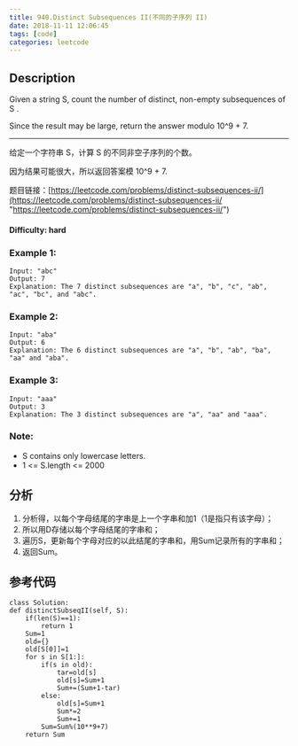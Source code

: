 ```yaml
---
title: 940.Distinct Subsequences II(不同的子序列 II)
date: 2018-11-11 12:06:45
tags: [code]
categories: leetcode
---
```

## Description

Given a string S, count the number of distinct, non-empty subsequences of S .

Since the result may be large, return the answer modulo 10^9 + 7.

---

给定一个字符串 S，计算 S 的不同非空子序列的个数。

因为结果可能很大，所以返回答案模 10^9 + 7.

题目链接：[https://leetcode.com/problems/distinct-subsequences-ii/](https://leetcode.com/problems/distinct-subsequences-ii/ "https://leetcode.com/problems/distinct-subsequences-ii/")

#### Difficulty: hard

<!-- more -->

### Example 1:

	Input: "abc"
	Output: 7
	Explanation: The 7 distinct subsequences are "a", "b", "c", "ab", "ac", "bc", and "abc".

### Example 2:

	Input: "aba"
	Output: 6
	Explanation: The 6 distinct subsequences are "a", "b", "ab", "ba", "aa" and "aba".

### Example 3:

	Input: "aaa"
	Output: 3
	Explanation: The 3 distinct subsequences are "a", "aa" and "aaa".

### Note:

- S contains only lowercase letters.
- 1 <= S.length <= 2000

## 分析

1. 分析得，以每个字母结尾的字串是上一个字串和加1（1是指只有该字母）；
2. 所以用D存储以每个字母结尾的字串和；
3. 遍历S，更新每个字母对应的以此结尾的字串和，用Sum记录所有的字串和；
4. 返回Sum。

## 参考代码
	
	class Solution:
    def distinctSubseqII(self, S):
        if(len(S)==1):
            return 1
        Sum=1
        old={}
        old[S[0]]=1
        for s in S[1:]:
            if(s in old):
                tar=old[s]
                old[s]=Sum+1
                Sum+=(Sum+1-tar)
            else:
                old[s]=Sum+1
                Sum*=2
                Sum+=1
            Sum=Sum%(10**9+7)
        return Sum